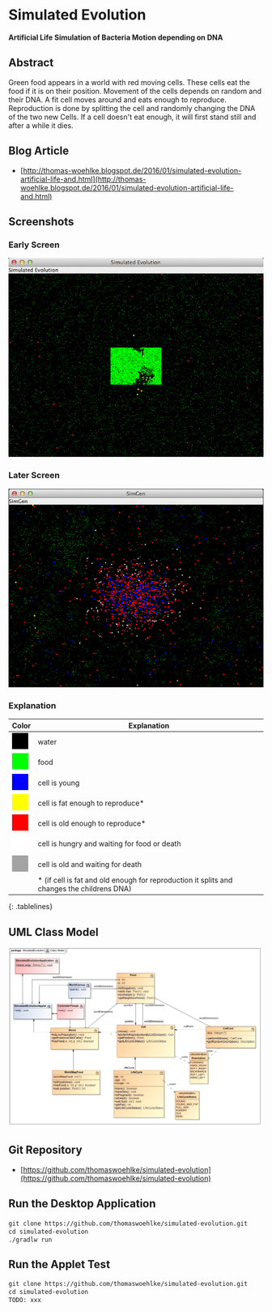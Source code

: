 # Simulated Evolution

**Artificial Life Simulation of Bacteria Motion depending on DNA**

## Abstract

Green food appears in a world with red moving cells. These cells eat the food if it is on their position.
Movement of the cells depends on random and their DNA. A fit cell moves around and eats enough to reproduce.
Reproduction is done by splitting the cell and randomly changing the DNA of the two new Cells.
If a cell doesn't eat enough, it will first stand still and after a while it dies.

## Blog Article 
* [http://thomas-woehlke.blogspot.de/2016/01/simulated-evolution-artificial-life-and.html](http://thomas-woehlke.blogspot.de/2016/01/simulated-evolution-artificial-life-and.html)

## Screenshots

### Early Screen 

![Early Screen](etc/img/screen1.png)

### Later Screen 

![Later Screen](etc/img/screen2.png)

### Explanation

<style>
.tablelines table, .tablelines td, .tablelines th {
    border: 1px solid black;
}
</style>

| Color | Explanation |
|-------|-------------|
| ![](etc/img/black.png) | water           |
| ![](etc/img/green.png) | food            |
| ![](etc/img/blue.png) | cell is young   |
| ![](etc/img/yellow.png)  | cell is fat enough to reproduce*   |
| ![](etc/img/red.png)  | cell is old enough to reproduce*   |
| ![](etc/img/light_gray.png)  | cell is hungry and waiting for food or death   |
| ![](etc/img/dark_gray.png)  | cell is old and waiting for death   |
| &nbsp; | * (if cell is fat and old enough for reproduction it splits and changes the childrens DNA)   |
{: .tablelines}

## UML Class Model

![UML Class Model](etc/img/Class_Model.jpg)

## Git Repository
* [https://github.com/thomaswoehlke/simulated-evolution](https://github.com/thomaswoehlke/simulated-evolution)

## Run the Desktop Application
```
git clone https://github.com/thomaswoehlke/simulated-evolution.git
cd simulated-evolution
./gradlw run
```

## Run the Applet Test
```
git clone https://github.com/thomaswoehlke/simulated-evolution.git
cd simulated-evolution
TODO: xxx
```


